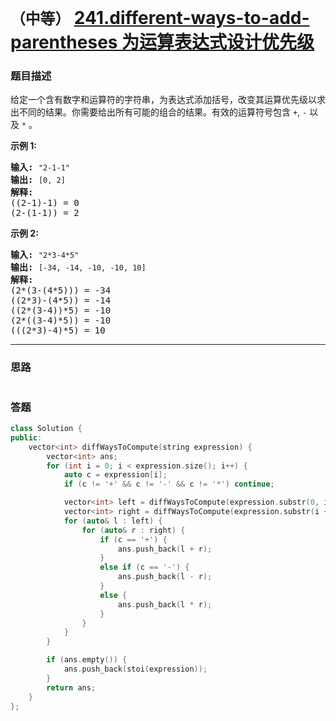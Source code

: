 # `（中等）` [241.different-ways-to-add-parentheses 为运算表达式设计优先级](https://leetcode-cn.com/problems/different-ways-to-add-parentheses/)

### 题目描述
<p>给定一个含有数字和运算符的字符串，为表达式添加括号，改变其运算优先级以求出不同的结果。你需要给出所有可能的组合的结果。有效的运算符号包含 <code>+</code>,&nbsp;<code>-</code>&nbsp;以及&nbsp;<code>*</code>&nbsp;。</p>

<p><strong>示例&nbsp;1:</strong></p>

<pre><strong>输入:</strong> <code>"2-1-1"</code>
<strong>输出:</strong> <code>[0, 2]</code>
<strong>解释: </strong>
((2-1)-1) = 0 
(2-(1-1)) = 2</pre>

<p><strong>示例&nbsp;2:</strong></p>

<pre><strong>输入: </strong><code>"2*3-4*5"</code>
<strong>输出:</strong> <code>[-34, -14, -10, -10, 10]</code>
<strong>解释: 
</strong>(2*(3-(4*5))) = -34 
((2*3)-(4*5)) = -14 
((2*(3-4))*5) = -10 
(2*((3-4)*5)) = -10 
(((2*3)-4)*5) = 10</pre>


---
### 思路
```
```



### 答题
``` C++
class Solution {
public:
    vector<int> diffWaysToCompute(string expression) {
        vector<int> ans;
        for (int i = 0; i < expression.size(); i++) {
            auto c = expression[i];
            if (c != '+' && c != '-' && c != '*') continue;

            vector<int> left = diffWaysToCompute(expression.substr(0, i));
            vector<int> right = diffWaysToCompute(expression.substr(i + 1));
            for (auto& l : left) {
                for (auto& r : right) {
                    if (c == '+') {
                        ans.push_back(l + r);
                    }
                    else if (c == '-') {
                        ans.push_back(l - r);
                    }
                    else {
                        ans.push_back(l * r);
                    }
                }
            }
        }

        if (ans.empty()) {
            ans.push_back(stoi(expression));
        }
        return ans;
    }
};
```




